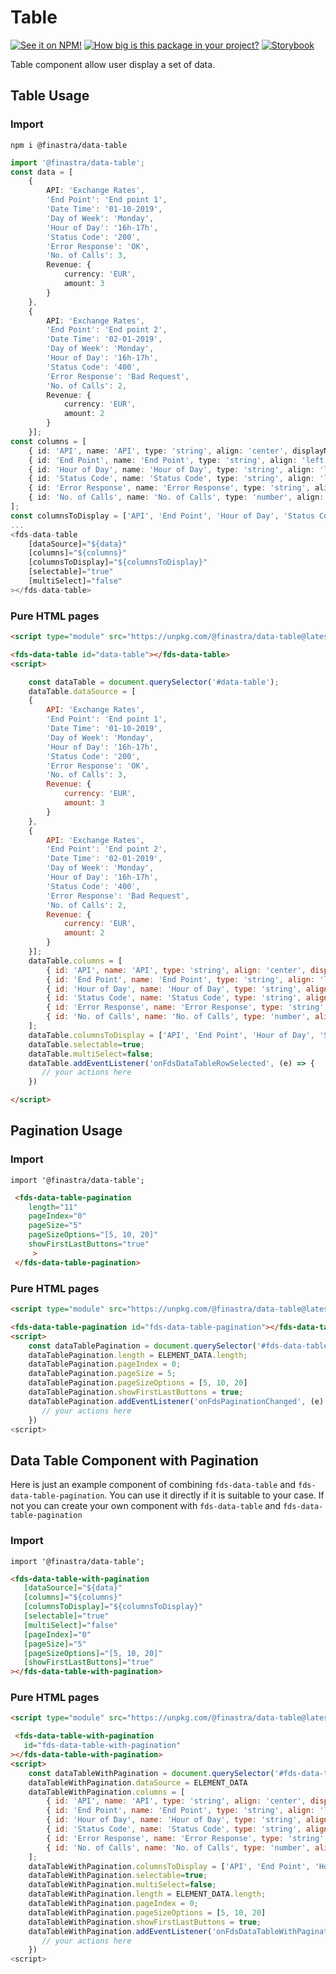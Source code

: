 # Table

[![See it on NPM!](https://img.shields.io/npm/v/@finastra/data-table?style=for-the-badge)](https://www.npmjs.com/package/@finastra/data-table)
[![How big is this package in your project?](https://img.shields.io/bundlephobia/minzip/@finastra/data-table?style=for-the-badge)](https://bundlephobia.com/result?p=@finastra/data-table')
[![Storybook](https://shields.io/badge/-Play%20with%20this%20web%20component-2a0481?logo=storybook&style=for-the-badge)](https://master--62216556f4e751003a75d602.chromatic.com/?path=/story/data-display-data-table--default)

Table component allow user display a set of data. 


## Table Usage

### Import

```
npm i @finastra/data-table
```

```ts
import '@finastra/data-table';
const data = [
    {
        API: 'Exchange Rates',
        'End Point': 'End point 1',
        'Date Time': '01-10-2019',
        'Day of Week': 'Monday',
        'Hour of Day': '16h-17h',
        'Status Code': '200',
        'Error Response': 'OK',
        'No. of Calls': 3,
        Revenue: {
            currency: 'EUR',
            amount: 3
        }
    },
    {
        API: 'Exchange Rates',
        'End Point': 'End point 2',
        'Date Time': '02-01-2019',
        'Day of Week': 'Monday',
        'Hour of Day': '16h-17h',
        'Status Code': '400',
        'Error Response': 'Bad Request',
        'No. of Calls': 2,
        Revenue: {
            currency: 'EUR',
            amount: 2
        }
    }];
const columns = [
    { id: 'API', name: 'API', type: 'string', align: 'center', displayName: 'Display Api' },
    { id: 'End Point', name: 'End Point', type: 'string', align: 'left', sortable: true },
    { id: 'Hour of Day', name: 'Hour of Day', type: 'string', align: 'left' },
    { id: 'Status Code', name: 'Status Code', type: 'string', align: 'left' },
    { id: 'Error Response', name: 'Error Response', type: 'string', align: 'center' },
    { id: 'No. of Calls', name: 'No. of Calls', type: 'number', align: 'right', sortable: true }
];
const columnsToDisplay = ['API', 'End Point', 'Hour of Day', 'Status Code', 'Error Response', 'No. of Calls'];
...
<fds-data-table
    [dataSource]="${data}"
    [columns]="${columns}"
    [columnsToDisplay]="${columnsToDisplay}"
    [selectable]="true"
    [multiSelect]="false"
></fds-data-table>
```

### Pure HTML pages

```html
<script type="module" src="https://unpkg.com/@finastra/data-table@latest/dist/src/data-table.js?module"></script>

<fds-data-table id="data-table"></fds-data-table>
<script>

    const dataTable = document.querySelector('#data-table');
    dataTable.dataSource = [
    {
        API: 'Exchange Rates',
        'End Point': 'End point 1',
        'Date Time': '01-10-2019',
        'Day of Week': 'Monday',
        'Hour of Day': '16h-17h',
        'Status Code': '200',
        'Error Response': 'OK',
        'No. of Calls': 3,
        Revenue: {
            currency: 'EUR',
            amount: 3
        }
    },
    {
        API: 'Exchange Rates',
        'End Point': 'End point 2',
        'Date Time': '02-01-2019',
        'Day of Week': 'Monday',
        'Hour of Day': '16h-17h',
        'Status Code': '400',
        'Error Response': 'Bad Request',
        'No. of Calls': 2,
        Revenue: {
            currency: 'EUR',
            amount: 2
        }
    }];
    dataTable.columns = [
        { id: 'API', name: 'API', type: 'string', align: 'center', displayName: 'Display Api' },
        { id: 'End Point', name: 'End Point', type: 'string', align: 'left', sortable: true },
        { id: 'Hour of Day', name: 'Hour of Day', type: 'string', align: 'left' },
        { id: 'Status Code', name: 'Status Code', type: 'string', align: 'left' },
        { id: 'Error Response', name: 'Error Response', type: 'string', align: 'center' },
        { id: 'No. of Calls', name: 'No. of Calls', type: 'number', align: 'right', sortable: true }
    ];
    dataTable.columnsToDisplay = ['API', 'End Point', 'Hour of Day', 'Status Code', 'Error Response', 'No. of Calls'];
    dataTable.selectable=true;
    dataTable.multiSelect=false;
    dataTable.addEventListener('onFdsDataTableRowSelected', (e) => {
       // your actions here
    })

</script>
```

## Pagination Usage 
### Import 
```import '@finastra/data-table';```

```html
 <fds-data-table-pagination    
    length="11"
    pageIndex="0"
    pageSize="5"
    pageSizeOptions="[5, 10, 20]"
    showFirstLastButtons="true"
     >
 </fds-data-table-pagination>
 ```

### Pure HTML pages

```html
<script type="module" src="https://unpkg.com/@finastra/data-table@latest/dist/src/data-table.js?module"></script>

<fds-data-table-pagination id="fds-data-table-pagination"></fds-data-table-pagination>
<script>
    const dataTablePagination = document.querySelector('#fds-data-table-pagination');
    dataTablePagination.length = ELEMENT_DATA.length;
    dataTablePagination.pageIndex = 0;
    dataTablePagination.pageSize = 5;
    dataTablePagination.pageSizeOptions = [5, 10, 20]
    dataTablePagination.showFirstLastButtons = true;
    dataTablePagination.addEventListener('onFdsPaginationChanged', (e) => {
       // your actions here
    })
<script>
 ```



 ## Data Table Component with Pagination
 
 Here is just an example component of combining `fds-data-table` and `fds-data-table-pagination`.
 You can use it directly if it is suitable to your case. If not you can create your own component with `fds-data-table` and `fds-data-table-pagination`
 ### Import 
 ```import '@finastra/data-table';```

 ```html
 <fds-data-table-with-pagination 
    [dataSource]="${data}"
    [columns]="${columns}"
    [columnsToDisplay]="${columnsToDisplay}"
    [selectable]="true"
    [multiSelect]="false"
    [pageIndex]="0"
    [pageSize]="5"
    [pageSizeOptions]="[5, 10, 20]"
    [showFirstLastButtons]="true"
></fds-data-table-with-pagination>
 ```

 ### Pure HTML pages

```html
<script type="module" src="https://unpkg.com/@finastra/data-table@latest/dist/src/data-table.js?module"></script>

 <fds-data-table-with-pagination 
   id="fds-data-table-with-pagination"
></fds-data-table-with-pagination>
<script>
    const dataTableWithPagination = document.querySelector('#fds-data-table-with-pagination');
    dataTableWithPagination.dataSource = ELEMENT_DATA
    dataTableWithPagination.columns = [
        { id: 'API', name: 'API', type: 'string', align: 'center', displayName: 'Display Api' },
        { id: 'End Point', name: 'End Point', type: 'string', align: 'left', sortable: true },
        { id: 'Hour of Day', name: 'Hour of Day', type: 'string', align: 'left' },
        { id: 'Status Code', name: 'Status Code', type: 'string', align: 'left' },
        { id: 'Error Response', name: 'Error Response', type: 'string', align: 'center' },
        { id: 'No. of Calls', name: 'No. of Calls', type: 'number', align: 'right', sortable: true }
    ];
    dataTableWithPagination.columnsToDisplay = ['API', 'End Point', 'Hour of Day', 'Status Code', 'Error Response', 'No. of Calls'];
    dataTableWithPagination.selectable=true;
    dataTableWithPagination.multiSelect=false;
    dataTableWithPagination.length = ELEMENT_DATA.length;
    dataTableWithPagination.pageIndex = 0;
    dataTableWithPagination.pageSizeOptions = [5, 10, 20]
    dataTableWithPagination.showFirstLastButtons = true;
    dataTableWithPagination.addEventListener('onFdsDataTableWithPaginationRowSelected', (e) => {
       // your actions here
    })
<script>
 ```